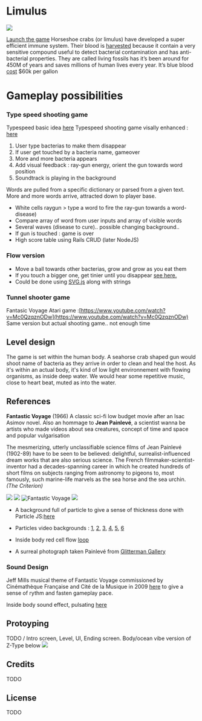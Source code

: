 # Limulus

![](https://static.thenounproject.com/png/7090-200.png)

[Launch the game](http://limulusgame.herokuapp.com)
Horseshoe crabs (or limulus) have developed a super efficient immune system. Their blood is [harvested](https://www.frontiersin.org/articles/10.3389/fmars.2018.00185/full) because it contain a very sensitive compound useful to detect bacterial contamination and has anti-bacterial properties. They are called living fossils has it’s been around for 450M of years and saves millions of human lives every year. It’s blue blood [cost](https://www.businessinsider.com/why-horseshoe-crab-blood-expensive-2018-8?IR=T) \$60k per gallon

# Gameplay possibilities

### Type speed shooting game

Typespeed basic idea [here](https://www.youtube.com/watch?v=ENF_q-rRrcU&t=45s)
Typespeed shooting game visally enhanced : [here](https://www.youtube.com/watch?v=yPFrIADy0nU)

1. User type bacterias to make them disappear
2. If user get touched by a bacteria name, gameover
3. More and more bacteria appears
4. Add visual feedback : ray-gun energy, orient the gun towards word position
5. Soundtrack is playing in the background

Words are pulled from a specific dictionary or parsed from a given text.
More and more words arrive, attracted down to player base.

- White cells raygun > type a word to fire the ray-gun towards a word-disease)
- Compare array of word from user inputs and array of visible words
- Several waves (disease to cure).. possible changing background..
- If gun is touched : game is over
- High score table using Rails CRUD (later NodeJS)

### Flow version

- Move a ball towards other bacterias, grow and grow as you eat them
- If you touch a bigger one, get tinier until you disappear [see here.](https://www.youtube.com/watch?v=vzKoJiD_zY0)
- Could be done using [SVG.js](https://jsfiddle.net/wout/7wL1uv8n/?utm_source=website&utm_medium=embed&utm_campaign=7wL1uv8n) along with strings

### Tunnel shooter game

Fantasic Voyage Atari game :[https://www.youtube.com/watch?v=Mc0QzqznODw](https://www.youtube.com/watch?v=Mc0QzqznODw)
Same version but actual shooting game.. not enough time

## Level design

The game is set within the human body. A seahorse crab shaped gun would shoot name of bacteria as they arrive in order to clean and heal the host.
As it's within an actual body, it's kind of low light environnement with flowing organisms, as inside deep water. We would hear some repetitive music, close to heart beat, muted as into the water.

## References

**Fantastic Voyage** (1966) A classic sci-fi low budget movie after an Isac Asimov novel. Also an hommage to **Jean Painlevé**, a scientist wanna be artists who made videos about sea creatures, concept of time and space and popular vulgarisation

The mesmerizing, utterly unclassifiable science films of Jean Painlevé (1902-89) have to be seen to be believed: delightful, surrealist-influenced dream works that are also serious science. The French filmmaker-scientist-inventor had a decades-spanning career in which he created hundreds of short films on subjects ranging from astronomy to pigeons to, most famously, such marine-life marvels as the sea horse and the sea urchin. _(The Criterion)_

![](https://lh4.googleusercontent.com/lfu_QHHfAmxuOp2Le3z-VjK61nsZCxVwhRHhF_S_lvw5wXhu9b200vmYsyZI0j6A0oSLEyARxoOJtUaVJRJKN9CWVUrDUEsBKSbyIL0TO9I_YHQFNeLzWhNdMEu_K7oQI0GRCMs4)
![](http://jeanpainleve.org/sites/default/files/2017-05/archivesjeanpainleve_header22x16_4_50.jpg)
![Fantastic Voyage](https://i.imgur.com/t9MuMN1.jpg)
![](https://www.myabandonware.com/media/screenshots/b/bubble-bobble-8bf/bubble-bobble_4.gif)

- A background full of particle to give a sense of thickness done with Particle JS:[here](https://codepen.io/petitkriket/pen/WLVRrG?editors=0010)
- Particles video backgrounds : [1](https://www.youtube.com/watch?v=KzyUrGrvChg), [2](https://www.youtube.com/watch?v=LlsI5QvtSvU), [3](https://www.youtube.com/watch?v=iGpuQ0ioPrM), [4](https://www.youtube.com/watch?v=wsGXab0ogjY), [5](https://www.youtube.com/watch?v=ztjHO_2px3M), [6](https://www.youtube.com/watch?v=ar5ZLjqrMRI)

- Inside body red cell flow [loop](https://www.youtube.com/watch?v=Lr4zq0m5U7U)
- A surreal photograph taken Painlevé from [Glitterman Gallery](https://gittermangallery.com/images/21313_h2048w2048gt.5.jpg)

### Sound Design

Jeff Mills musical theme of Fantastic Voyage commissioned by Cinémathèque Française and Cité de la Musique in 2009 [here](https://www.youtube.com/watch?v=oHkIrYEmjyo) to give a sense of rythm and fasten gameplay pace.

Inside body sound effect, pulsating [here](https://www.youtube.com/watch?v=WqVw9xgULLU)

## Protoyping

TODO / Intro screen, Level, UI, Ending screen.
Body/ocean vibe version of Z-Type below
![](https://pasteboard.co/HXrLA0N.jpg)

## Credits

TODO

## License

TODO
